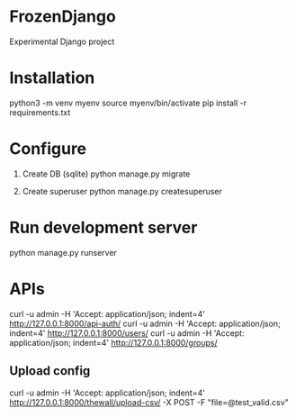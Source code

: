 # FrozenDjango

Experimental Django project

# Installation

python3 -m venv myenv
source myenv/bin/activate
pip install -r requirements.txt

# Configure

1. Create DB (sqlite)
python manage.py migrate

2. Create superuser
python manage.py createsuperuser

# Run development server

python manage.py runserver

# APIs

curl -u admin -H 'Accept: application/json; indent=4' http://127.0.0.1:8000/api-auth/
curl -u admin -H 'Accept: application/json; indent=4' http://127.0.0.1:8000/users/
curl -u admin -H 'Accept: application/json; indent=4' http://127.0.0.1:8000/groups/

## Upload config

curl -u admin -H 'Accept: application/json; indent=4' http://127.0.0.1:8000/thewall/upload-csv/ -X POST -F "file=@test_valid.csv"
